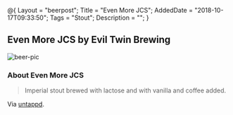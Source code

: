 @{
    Layout = "beerpost";
    Title = "Even More JCS";
    AddedDate = "2018-10-17T09:33:50";
    Tags = "Stout";
    Description = "";
}

## Even More JCS by Evil Twin Brewing

![beer-pic]

### About Even More JCS

> Imperial stout brewed with lactose and with vanilla and coffee added.

Via [untappd][untappd-url].

[untappd-url]: <https://untappd.com/b/evil-twin-brewing-even-more-jcs/2328852>
[beer-pic]: https://jasonpowley.com/assets/img/2018-10-17-even-more-jcs.jpeg "Even More JCS by Evil Twin Brewing"



